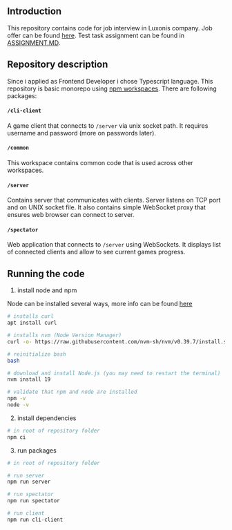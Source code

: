 ## Introduction

This repository contains code for job interview in Luxonis company. Job offer can be found [here](https://www.jobs.cz/rpd/1594415377). Test task assignment can be found in [ASSIGNMENT.MD](./ASSIGNMENT.md).

## Repository description

Since i applied as Frontend Developer i chose Typescript language. This repository is basic monorepo using [npm workspaces](https://docs.npmjs.com/cli/v7/using-npm/workspaces). There are following packages:

#### `/cli-client`

A game client that connects to `/server` via unix socket path. It requires username and password (more on passwords later).

#### `/common`

This workspace contains common code that is used across other workspaces.

#### `/server`

Contains server that communicates with clients. Server listens on TCP port and on UNIX socket file. It also contains simple WebSocket proxy that ensures web browser can connect to server.

#### `/spectator`

Web application that connects to `/server` using WebSockets. It displays list of connected clients and allow to see current games progress.

## Running the code

1. install node and npm

Node can be installed several ways, more info can be found [here](https://nodejs.org/en/download/package-manager)

```bash
# installs curl
apt install curl

# installs nvm (Node Version Manager)
curl -o- https://raw.githubusercontent.com/nvm-sh/nvm/v0.39.7/install.sh

# reinitialize bash
bash

# download and install Node.js (you may need to restart the terminal)
nvm install 19

# validate that npm and node are installed
npm -v
node -v
```

2. install dependencies

```bash
# in root of repository folder
npm ci
```

3. run packages

```bash
# in root of repository folder

# run server
npm run server

# run spectator
npm run spectator

# run client
npm run cli-client
```
